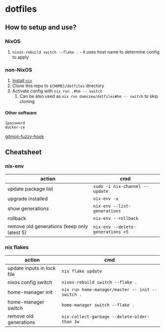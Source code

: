 # dotfiles

## How to setup and use?

### NixOS

1. `nixos-rebuild switch --flake .` - it uses host name to determine config to apply

### non-NixOS

1. [Install `nix`](https://zero-to-nix.com/concepts/nix-installer)
2. Clone this repo to `${HOME}/dotfiles` directory
3. Activate config with `nix run .#hm -- switch`
   1. Can be also used as `nix run damszew/dotfiles#hm -- switch` to skip cloning

#### Other software

```plain
1password
docker-ce
```

[gitmoji-fuzzy-hook](https://gitlab.com/raabf/gitmoji-fuzzy-hook)


## Cheatsheet

### nix-env

| action                                      | cmd                                 |
|-------------------------------------------- | ----------------------------------- |
| update package list                         | `sudo -i nix-channel --update`      |
| upgrade installed                           | `nix-env -u`                        |
| show generations                            | `nix-env --list-generations`        |
| rollback                                    | `nix-env --rollback`                |
| remove old generations (keep only latest 5) | `nix-env --delete-generations +5`   |

### nix flakes

| action                     | cmd                                               |
|--------------------------- | ------------------------------------------------- |
| update inputs in lock file | `nix flake update`                                |
| nixos config switch        | `nixos-rebuild switch --flake .`                  |
| home-manager init          | `nix run home-manager/master -- init --switch .` |
| home-manager switch        | `home-manager switch --flake .`                   |
| remove old generations     | `nix-collect-garbage --delete-older-than 1w`      |
